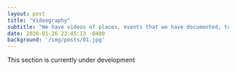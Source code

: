 ```yaml
---
layout: post
title: "Videography"
subtitle: "We have videos of places, events that we have documented, to be shared on youtube soon"
date: 2020-01-26 23:45:13 -0400
background: '/img/posts/01.jpg'
---
```


<p>This section is currently under development</p>